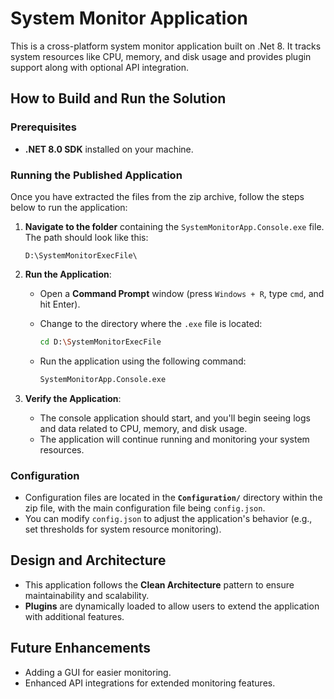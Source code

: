 # System Monitor Application

This is a cross-platform system monitor application built on .Net 8. It tracks system resources like CPU, memory, and disk usage and provides plugin support along with optional API integration.

## How to Build and Run the Solution

### Prerequisites

- **.NET 8.0 SDK** installed on your machine. 

### Running the Published Application

Once you have extracted the files from the zip archive, follow the steps below to run the application:

1. **Navigate to the folder** containing the `SystemMonitorApp.Console.exe` file. The path should look like this:
    ```
    D:\SystemMonitorExecFile\
    ```

2. **Run the Application**:
    - Open a **Command Prompt** window (press `Windows + R`, type `cmd`, and hit Enter).
    - Change to the directory where the `.exe` file is located:
      ```bash
      cd D:\SystemMonitorExecFile
      ```

    - Run the application using the following command:
      ```bash
      SystemMonitorApp.Console.exe
      ```

3. **Verify the Application**:
    - The console application should start, and you'll begin seeing logs and data related to CPU, memory, and disk usage.
    - The application will continue running and monitoring your system resources.

### Configuration

- Configuration files are located in the **`Configuration/`** directory within the zip file, with the main configuration file being `config.json`.
- You can modify `config.json` to adjust the application's behavior (e.g., set thresholds for system resource monitoring).

## Design and Architecture

- This application follows the **Clean Architecture** pattern to ensure maintainability and scalability.
- **Plugins** are dynamically loaded to allow users to extend the application with additional features.



## Future Enhancements

- Adding a GUI for easier monitoring.
- Enhanced API integrations for extended monitoring features.
